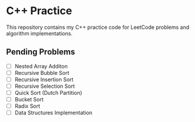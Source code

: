 # C++ Practice

This repository contains my C++ practice code for LeetCode problems and algorithm implementations.

## Pending Problems

- [ ] Nested Array Additon
- [ ] Recursive Bubble Sort
- [ ] Recursive Insertion Sort
- [ ] Recursive Selection Sort
- [ ] Quick Sort (Dutch Partition)
- [ ] Bucket Sort
- [ ] Radix Sort
- [ ] Data Structures Implementation
